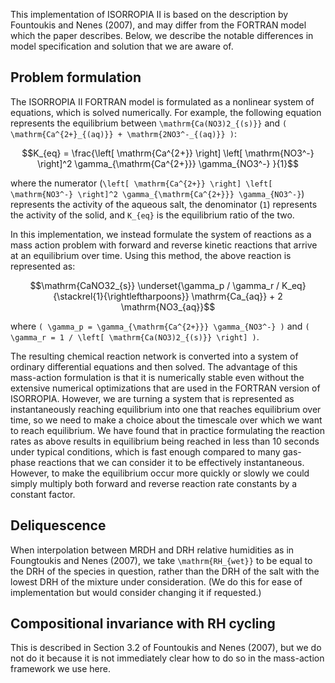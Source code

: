 This implementation of ISORROPIA II is based on the description by Fountoukis and Nenes (2007),
and may differ from the FORTRAN model which the paper describes. Below, we describe the notable 
differences in model specification and solution that we are aware of.

## Problem formulation

The ISORROPIA II FORTRAN model is formulated as a nonlinear system of equations, which is solved numerically.
For example, the following equation represents the equilibrium between ``\mathrm{Ca(NO3)2_{(s)}}`` and 
``( \mathrm{Ca^{2+}_{(aq)}} + \mathrm{2NO3^-_{(aq)}} )``:

```math
K_{eq} = \frac{\left[ \mathrm{Ca^{2+}} \right] \left[ \mathrm{NO3^-} \right]^2 \gamma_{\mathrm{Ca^{2+}}} \gamma_{NO3^-} }{1}
```


where the numerator (``\left[ \mathrm{Ca^{2+}} \right] \left[ \mathrm{NO3^-} \right]^2 \gamma_{\mathrm{Ca^{2+}}} \gamma_{NO3^-}``) 
represents the activity of the aqueous salt, the denominator (``1``) represents the activity of the solid, 
and ``K_{eq}`` is the equilibrium ratio of the two.

In this implementation, we instead formulate the system of reactions as a mass action problem with forward 
and reverse kinetic reactions that arrive at an equilibrium over time. 
Using this method, the above reaction is represented as:

```math
\mathrm{CaNO32_{s}} \underset{\gamma_p / \gamma_r / K_eq}{\stackrel{1}{\rightleftharpoons}} \mathrm{Ca_{aq}} + 2 \mathrm{NO3_{aq}}
```

where ``( \gamma_p = \gamma_{\mathrm{Ca^{2+}}} \gamma_{NO3^-} )`` and ``( \gamma_r = 1 / \left[ \mathrm{Ca(NO3)2_{(s)}} \right] )``.

The resulting chemical reaction network is converted into a system of ordinary differential equations and then solved.
The advantage of this mass-action formulation is that it is numerically stable even without the extensive 
numerical optimizations that are used in the FORTRAN version of ISORROPIA.
However, we are turning a system that is represented as instantaneously reaching equilibrium into one that
reaches equilibrium over time, so we need to make a choice about the timescale over which we want to reach equilibrium.
We have found that in practice formulating the reaction rates as above results in equilibrium being reached in less than 
10 seconds under typical conditions, which is fast enough compared to many gas-phase reactions that we can consider it 
to be effectively instantaneous.
However, to make the equilibrium occur more quickly or slowly we could simply multiply both forward and reverse reaction 
rate constants by a constant factor.

## Deliquescence

When interpolation between MRDH and DRH relative humidities as in Foungtoukis and Nenes (2007), we take ``\mathrm{RH_{wet}}``
to be equal to the DRH of the species in question, rather than the DRH of the salt with the lowest DRH of the mixture 
under consideration.
(We do this for ease of implementation but would consider changing it if requested.)

## Compositional invariance with RH cycling

This is described in Section 3.2 of Fountoukis and Nenes (2007), but we do not do it 
because it is not immediately clear how to do so in the mass-action framework we use here.